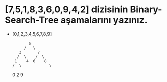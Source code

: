 # [7,5,1,8,3,6,0,9,4,2] dizisinin Binary-Search-Tree aşamalarını yazınız.

- [0,1,2,3,4,5,6,7,8,9]

             5
           /   \ 
         3       7
        /  \    /  \
       1    4  6    8
      /  \            \  
     0     2           9
